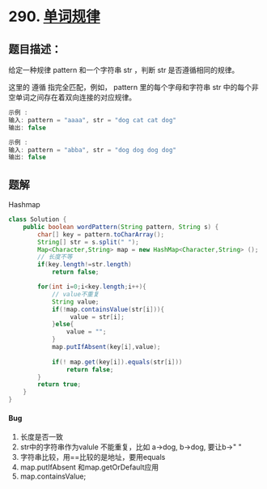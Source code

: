 # 290. [单词规律](https://leetcode-cn.com/problems/word-pattern/)

## 题目描述：

给定一种规律 pattern 和一个字符串 str ，判断 str 是否遵循相同的规律。

这里的 遵循 指完全匹配，例如， pattern 里的每个字母和字符串 str 中的每个非空单词之间存在着双向连接的对应规律。

```java
示例 :
输入: pattern = "aaaa", str = "dog cat cat dog"
输出: false

示例 :
输入: pattern = "abba", str = "dog dog dog dog"
输出: false

```

## 题解

Hashmap

```java
class Solution {
    public boolean wordPattern(String pattern, String s) {
        char[] key = pattern.toCharArray();
        String[] str = s.split(" ");
        Map<Character,String> map = new HashMap<Character,String> ();
        // 长度不等
        if(key.length!=str.length)
            return false;

        for(int i=0;i<key.length;i++){
            // value不重复
            String value;
            if(!map.containsValue(str[i])){
                 value = str[i];
            }else{
                value = "";
            }
            map.putIfAbsent(key[i],value);
            
            if(! map.get(key[i]).equals(str[i]))
                return false;
        }
        return true;
    }
}
```



#### Bug

1. 长度是否一致
2. str中的字符串作为valule 不能重复，比如 a->dog, b->dog, 要让b->" "
3. 字符串比较，用==比较的是地址，要用equals
4. map.putIfAbsent 和map.getOrDefault应用
5. map.containsValue;